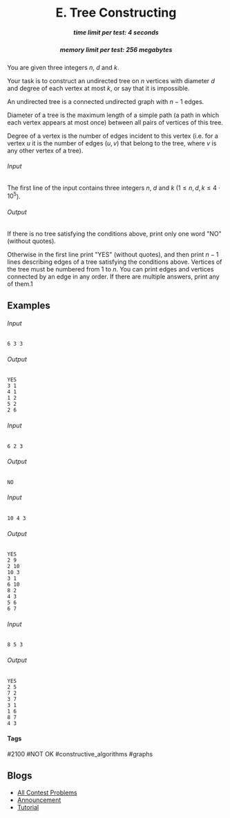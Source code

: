 <h1 style='text-align: center;'> E. Tree Constructing</h1>

<h5 style='text-align: center;'>time limit per test: 4 seconds</h5>
<h5 style='text-align: center;'>memory limit per test: 256 megabytes</h5>

You are given three integers $n$, $d$ and $k$.

Your task is to construct an undirected tree on $n$ vertices with diameter $d$ and degree of each vertex at most $k$, or say that it is impossible.

An undirected tree is a connected undirected graph with $n - 1$ edges.

Diameter of a tree is the maximum length of a simple path (a path in which each vertex appears at most once) between all pairs of vertices of this tree.

Degree of a vertex is the number of edges incident to this vertex (i.e. for a vertex $u$ it is the number of edges $(u, v)$ that belong to the tree, where $v$ is any other vertex of a tree).

###### Input

The first line of the input contains three integers $n$, $d$ and $k$ ($1 \le n, d, k \le 4 \cdot 10^5$).

###### Output

If there is no tree satisfying the conditions above, print only one word "NO" (without quotes).

Otherwise in the first line print "YES" (without quotes), and then print $n - 1$ lines describing edges of a tree satisfying the conditions above. Vertices of the tree must be numbered from $1$ to $n$. You can print edges and vertices connected by an edge in any order. If there are multiple answers, print any of them.1

## Examples

###### Input


```text
6 3 3  

```
###### Output


```text
YES  
3 1  
4 1  
1 2  
5 2  
2 6  

```
###### Input


```text
6 2 3  

```
###### Output


```text
NO  

```
###### Input


```text
10 4 3  

```
###### Output


```text
YES  
2 9  
2 10  
10 3  
3 1  
6 10  
8 2  
4 3  
5 6  
6 7  

```
###### Input


```text
8 5 3  

```
###### Output


```text
YES  
2 5  
7 2  
3 7  
3 1  
1 6  
8 7  
4 3  

```


#### Tags 

#2100 #NOT OK #constructive_algorithms #graphs 

## Blogs
- [All Contest Problems](../Codeforces_Round_494_(Div._3).md)
- [Announcement](../blogs/Announcement.md)
- [Tutorial](../blogs/Tutorial.md)
